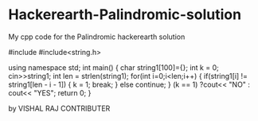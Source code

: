 # Hackerearth-Palindromic-solution
My cpp code for the Palindromic hackerearth solution

#include<iostream>
#include<string.h>

using namespace std;
int main()
{
	char string1[100]={};
	int k = 0;
	cin>>string1;
	int len = strlen(string1);
	for(int i=0;i<len;i++)
	{
		if(string1[i] != string1[len - i - 1])
		    {
            k = 1;
		    break;
		    }
			else
			continue;
	}
    (k == 1) ?cout<< "NO" : cout<< "YES";
	return 0;
}

by VISHAL RAJ
CONTRIBUTER
